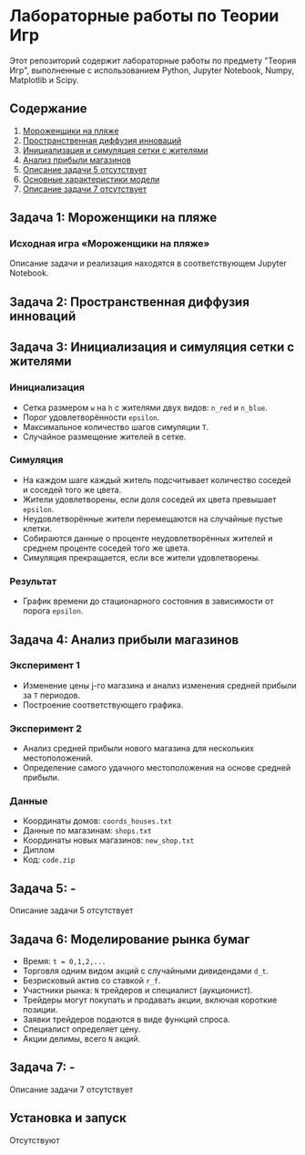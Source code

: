 # Лабораторные работы по Теории Игр

Этот репозиторий содержит лабораторные работы по предмету "Теория Игр", выполненные с использованием Python, Jupyter Notebook, Numpy, Matplotlib и Scipy.

## Содержание

1. [Мороженщики на пляже](#задача-1-мороженщики-на-пляже)
2. [Пространственная диффузия инноваций](#задача-2-пространственная-диффузия-инноваций)
3. [Инициализация и симуляция сетки с жителями](#задача-3-инициализация-и-симуляция-сетки-с-жителями)
4. [Анализ прибыли магазинов](#задача-4-анализ-прибыли-магазинов)
5. [Описание задачи 5 отсутствует](#задача-5-описание-задачи-5-отсутствует)
6. [Основные характеристики модели](#задача-6-основные-характеристики-модели)
7. [Описание задачи 7 отсутствует](#задача-7-описание-задачи-7-отсутствует)

## Задача 1: Мороженщики на пляже

### Исходная игра «Мороженщики на пляже»

Описание задачи и реализация находятся в соответствующем Jupyter Notebook.

## Задача 2: Пространственная диффузия инноваций


## Задача 3: Инициализация и симуляция сетки с жителями

### Инициализация

- Сетка размером `w` на `h` с жителями двух видов: `n_red` и `n_blue`.
- Порог удовлетворённости `epsilon`.
- Максимальное количество шагов симуляции `T`.
- Случайное размещение жителей в сетке.

### Симуляция

- На каждом шаге каждый житель подсчитывает количество соседей и соседей того же цвета.
- Жители удовлетворены, если доля соседей их цвета превышает `epsilon`.
- Неудовлетворённые жители перемещаются на случайные пустые клетки.
- Собираются данные о проценте неудовлетворённых жителей и среднем проценте соседей того же цвета.
- Симуляция прекращается, если все жители удовлетворены.

### Результат

- График времени до стационарного состояния в зависимости от порога `epsilon`.

## Задача 4: Анализ прибыли магазинов

### Эксперимент 1

- Изменение цены j-го магазина и анализ изменения средней прибыли за `T` периодов.
- Построение соответствующего графика.

### Эксперимент 2

- Анализ средней прибыли нового магазина для нескольких местоположений.
- Определение самого удачного местоположения на основе средней прибыли.

### Данные

- Координаты домов: `coords_houses.txt`
- Данные по магазинам: `shops.txt`
- Координаты новых магазинов: `new_shop.txt`
- Диплом
- Код: `code.zip`

## Задача 5: -
Описание задачи 5 отсутствует

## Задача 6: Моделирование рынка бумаг

- Время: `t = 0,1,2,...`
- Торговля одним видом акций с случайными дивидендами `d_t`.
- Безрисковый актив со ставкой `r_f`.
- Участники рынка: `N` трейдеров и специалист (аукционист).
- Трейдеры могут покупать и продавать акции, включая короткие позиции.
- Заявки трейдеров подаются в виде функций спроса.
- Специалист определяет цену.
- Акции делимы, всего `N` акций.

## Задача 7: -
Описание задачи 7 отсутствует

## Установка и запуск

Отсутствуют
